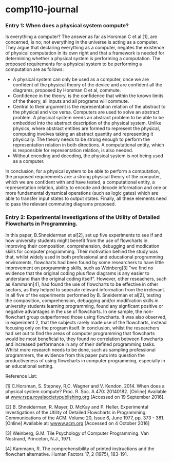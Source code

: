 # comp110-journal

<h3>Entry 1: When does a physical system compute?</h3>

Is everything a computer? The answer as far as Horsman C et al [1], are concerned, is no; not everything in the universe is acting as a computer.  They argue that declaring everything as a computer, negates the existence of physical computation in its own right and that a framework is needed for determining whether a physical system is performing a computation. The proposed requirements for a physical system to be performing a computation are as follows:

-	 A physical system can only be used as a computer, once we are confident of the physical theory of the device and are confident all the diagrams, proposed by Horsman C et al, commute. 
-	Confidence in the theory, is the confidence that within the known limits of the theory, all inputs and all programs will commute.
-	Central to their argument is the representation relation of the abstract to the physical and vice versa. Computers are used to solve an abstract problem. A physical system needs an abstract problem to be able to be embedded into the abstract description of the physical system. Unlike physics, where abstract entities are formed to represent the physical, computing involves taking an abstract quantity and representing it physically. The theory needs to be strong enough to perform the representation relation in both directions. A computational entity, which is responsible for representation relation, is also needed.
-	Without encoding and decoding, the physical system is not being used as a computer.

In conclusion, for a physical system to be able to perform a computation, the proposed requirements are: a strong physical theory of the computer, which we are confident with and have tested, a computational entity, a representation relation, ability to encode and decode information and one or more fundamental dynamical operations (such as logic gates) which are able to transfer input states to output states. Finally, all these elements need to pass the relevant commuting diagrams proposed.

<h3>Entry 2: Experimental Investigations of the Utility of Detailed Flowcharts in Programming.</h3>

In this paper, B.Shneiderman et al[2], set up five experiments to see if and how university students might benefit from the use of flowcharts in improving their composition, comprehension, debugging and modication skills for computer programming. 
Their motivation behind the study was that, whilst widely used in both professional and educational programming enviroments, flowcharts had been found by some researchers to have little improvement on programming skills, such as Weinberg[3] "we find no evidence that the original coding plus flow diagrams is any easier to understand than the original coding itself". However, other reseachers, such as Kammann[4], had found the use of flowcharts to be effective in other sectors, as they helped to seperate relevant information from the irrelevant. In all five of the experiments performed by B. Sneiderman et al[2], testing the composition, comprehension, debugging and/or modifcation skills in university students learning programming, found any signficant positive or negative advantages in the use of
flowcharts. In one sample, the non-flowchart group outperformed those using flowcharts. It was also observed, in experiment 2, that the subjects rarely made use of the flowcharts, instead focusing only on the program itself. In conclusion, whilst the researchers had set out to find the areas of computer programming that flowcharts would be most beneficial to, they found no correlation between flowcharts and increased performance in any of their defined programming tasks. Whilst more research needs to be done, such as sampling professional programmers, the evidence from this paper puts into question the productiveness of using flowcharts in computer programming, especially in an educational setting.

Reference List:

[1] C.Horsman, S. Stepney, R,C. Wagner and V. Kendon. 2014. When does a physical system compute? Proc. R. Soc. A 470: 20140182. [Online] Available at <a href="www.dx.doi.org/10.1098/rspa.2014.0182">www.rspa.royalsocietypublishing.org</a> [Accessed on 19 September 2016].

[2] B. Shneiderman, R. Mayer, D. McKay and P. Heller. Experimental Investigations of the Utility of Detailed Flowcharts in Programming. Communications of the ACM. Volume 20, Issue 6, June 1977, pp. 373 - 381. [Online] Available at: <a href="http://delivery.acm.org.ezproxy.falmouth.ac.uk/10.1145/360000/359610/p373-shneiderman.pdf?ip=193.61.64.8&id=359610&acc=ACTIVE%20SERVICE&key=BF07A2EE685417C5%2EEAA225A8AB01C582%2E4D4702B0C3E38B35%2E4D4702B0C3E38B35&CFID=864543017&CFTOKEN=41903114&__acm__=1479060359_29217e13cfe7e195550b195869d67ecc">wwww.acm.org</a>  [Accessed on 4 October 2016]

[3] Weinberg, G.M. Tile Psychology of Computer Programming. Van Nostrand, Princeton, N.J., 1971. 

[4] Kammann, R. The comprehensibility of printed instructions and the flowchart alternative. Human Factors 17, 2 (1975), 183-191. 
